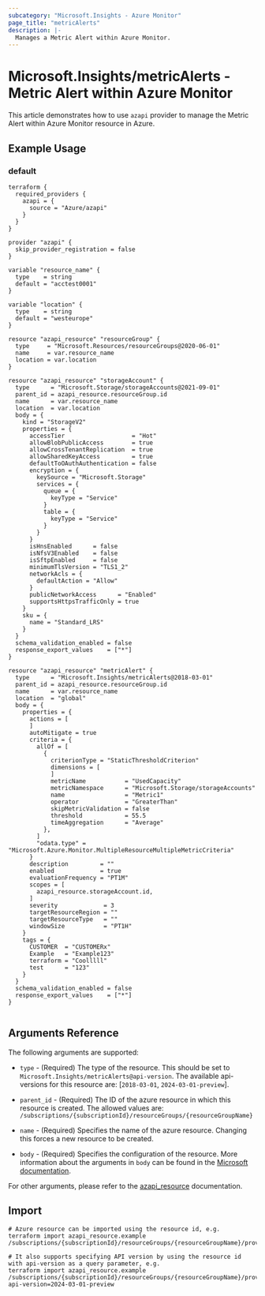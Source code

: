 ```yaml
---
subcategory: "Microsoft.Insights - Azure Monitor"
page_title: "metricAlerts"
description: |-
  Manages a Metric Alert within Azure Monitor.
---
```


# Microsoft.Insights/metricAlerts - Metric Alert within Azure Monitor

This article demonstrates how to use `azapi` provider to manage the Metric Alert within Azure Monitor resource in Azure.



## Example Usage

### default

```hcl
terraform {
  required_providers {
    azapi = {
      source = "Azure/azapi"
    }
  }
}

provider "azapi" {
  skip_provider_registration = false
}

variable "resource_name" {
  type    = string
  default = "acctest0001"
}

variable "location" {
  type    = string
  default = "westeurope"
}

resource "azapi_resource" "resourceGroup" {
  type     = "Microsoft.Resources/resourceGroups@2020-06-01"
  name     = var.resource_name
  location = var.location
}

resource "azapi_resource" "storageAccount" {
  type      = "Microsoft.Storage/storageAccounts@2021-09-01"
  parent_id = azapi_resource.resourceGroup.id
  name      = var.resource_name
  location  = var.location
  body = {
    kind = "StorageV2"
    properties = {
      accessTier                   = "Hot"
      allowBlobPublicAccess        = true
      allowCrossTenantReplication  = true
      allowSharedKeyAccess         = true
      defaultToOAuthAuthentication = false
      encryption = {
        keySource = "Microsoft.Storage"
        services = {
          queue = {
            keyType = "Service"
          }
          table = {
            keyType = "Service"
          }
        }
      }
      isHnsEnabled      = false
      isNfsV3Enabled    = false
      isSftpEnabled     = false
      minimumTlsVersion = "TLS1_2"
      networkAcls = {
        defaultAction = "Allow"
      }
      publicNetworkAccess      = "Enabled"
      supportsHttpsTrafficOnly = true
    }
    sku = {
      name = "Standard_LRS"
    }
  }
  schema_validation_enabled = false
  response_export_values    = ["*"]
}

resource "azapi_resource" "metricAlert" {
  type      = "Microsoft.Insights/metricAlerts@2018-03-01"
  parent_id = azapi_resource.resourceGroup.id
  name      = var.resource_name
  location  = "global"
  body = {
    properties = {
      actions = [
      ]
      autoMitigate = true
      criteria = {
        allOf = [
          {
            criterionType = "StaticThresholdCriterion"
            dimensions = [
            ]
            metricName           = "UsedCapacity"
            metricNamespace      = "Microsoft.Storage/storageAccounts"
            name                 = "Metric1"
            operator             = "GreaterThan"
            skipMetricValidation = false
            threshold            = 55.5
            timeAggregation      = "Average"
          },
        ]
        "odata.type" = "Microsoft.Azure.Monitor.MultipleResourceMultipleMetricCriteria"
      }
      description         = ""
      enabled             = true
      evaluationFrequency = "PT1M"
      scopes = [
        azapi_resource.storageAccount.id,
      ]
      severity             = 3
      targetResourceRegion = ""
      targetResourceType   = ""
      windowSize           = "PT1H"
    }
    tags = {
      CUSTOMER  = "CUSTOMERx"
      Example   = "Example123"
      terraform = "Coolllll"
      test      = "123"
    }
  }
  schema_validation_enabled = false
  response_export_values    = ["*"]
}


```



## Arguments Reference

The following arguments are supported:

* `type` - (Required) The type of the resource. This should be set to `Microsoft.Insights/metricAlerts@api-version`. The available api-versions for this resource are: [`2018-03-01`, `2024-03-01-preview`].

* `parent_id` - (Required) The ID of the azure resource in which this resource is created. The allowed values are:  
  `/subscriptions/{subscriptionId}/resourceGroups/{resourceGroupName}`

* `name` - (Required) Specifies the name of the azure resource. Changing this forces a new resource to be created.

* `body` - (Required) Specifies the configuration of the resource. More information about the arguments in `body` can be found in the [Microsoft documentation](https://learn.microsoft.com/en-us/azure/templates/Microsoft.Insights/metricAlerts?pivots=deployment-language-terraform).

For other arguments, please refer to the [azapi_resource](https://registry.terraform.io/providers/Azure/azapi/latest/docs/resources/resource) documentation.

## Import

 ```shell
 # Azure resource can be imported using the resource id, e.g.
 terraform import azapi_resource.example /subscriptions/{subscriptionId}/resourceGroups/{resourceGroupName}/providers/Microsoft.Insights/metricAlerts/{resourceName}
 
 # It also supports specifying API version by using the resource id with api-version as a query parameter, e.g.
 terraform import azapi_resource.example /subscriptions/{subscriptionId}/resourceGroups/{resourceGroupName}/providers/Microsoft.Insights/metricAlerts/{resourceName}?api-version=2024-03-01-preview
 ```
